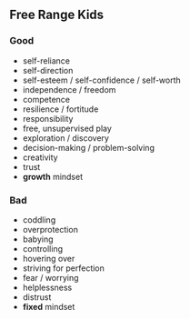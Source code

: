 ## Free Range Kids


### Good
- self-reliance
- self-direction
- self-esteem / self-confidence / self-worth
- independence / freedom
- competence
- resilience / fortitude
- responsibility
- free, unsupervised play
- exploration / discovery
- decision-making / problem-solving
- creativity
- trust
- **growth** mindset


### Bad
- coddling
- overprotection
- babying
- controlling
- hovering over
- striving for perfection
- fear / worrying
- helplessness
- distrust
- **fixed** mindset